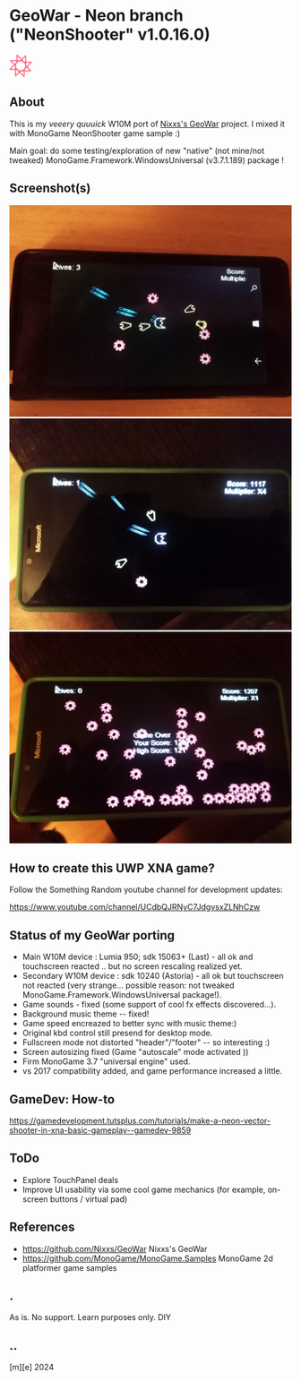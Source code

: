 # GeoWar - Neon branch ("NeonShooter" v1.0.16.0)
![](Images/logo.png)

## About
This is my *veeery quuuick* W10M port of [Nixxs's GeoWar](https://github.com/Nixxs/GeoWar) project. 
I mixed it with MonoGame NeonShooter game sample :)

Main goal: do some testing/exploration of new "native" (not mine/not tweaked) MonoGame.Framework.WindowsUniversal (v3.7.1.189) package !

## Screenshot(s) 
![](Images/shot01.png)
![](Images/shot02.png)
![](Images/shot03.png)


## How to create this UWP XNA game?
Follow the Something Random youtube channel for development updates: 

https://www.youtube.com/channel/UCdbQJRNyC7JdgvsxZLNhCzw

## Status of my GeoWar porting
- Main W10M device : Lumia 950; sdk 15063+ (Last) - all ok and touchscreen reacted .. but no screen rescaling realized yet.
- Secondary W10M device : sdk 10240 (Astoria) - all ok but touchscreen not reacted (very strange... possible reason: not tweaked MonoGame.Framework.WindowsUniversal package!).
- Game sounds - fixed (some support of cool fx effects discovered...).
- Background music theme -- fixed!
- Game speed encreazed to better sync with music theme:)
- Original kbd control still presend for desktop mode. 
- Fullscreen mode not distorted "header"/"footer" -- so interesting :)
- Screen autosizing fixed (Game "autoscale" mode activated ))
- Firm MonoGame 3.7 "universal engine" used.
- vs 2017 compatibility added, and game performance increased a little.

## GameDev: How-to
https://gamedevelopment.tutsplus.com/tutorials/make-a-neon-vector-shooter-in-xna-basic-gameplay--gamedev-9859

## ToDo
- Explore TouchPanel deals
- Improve UI usability via some cool game mechanics (for example, on-screen buttons / virtual pad)

## References
- https://github.com/Nixxs/GeoWar Nixxs's GeoWar
- https://github.com/MonoGame/MonoGame.Samples MonoGame 2d platformer game samples 


## .
As is. No support. Learn purposes only. DIY

## ..
[m][e] 2024
